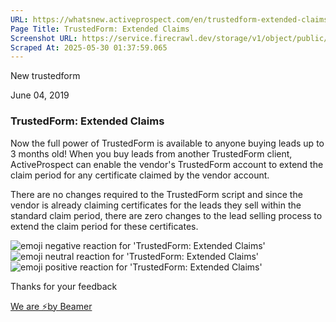 ```yaml
---
URL: https://whatsnew.activeprospect.com/en/trustedform-extended-claims
Page Title: TrustedForm: Extended Claims
Screenshot URL: https://service.firecrawl.dev/storage/v1/object/public/media/screenshot-7ba26797-7edd-42e2-8ca6-7a2ec97bf297.png
Scraped At: 2025-05-30 01:37:59.065
---
```


New
trustedform

June 04, 2019

### TrustedForm: Extended Claims

Now the full power of TrustedForm is available to anyone buying leads up to 3 months old! When you buy leads from another TrustedForm client, ActiveProspect can enable the vendor's TrustedForm account to extend the claim period for any certificate claimed by the vendor account.

There are no changes required to the TrustedForm script and since the vendor is already claiming certificates for the leads they sell within the standard claim period, there are zero changes to the lead selling process to extend the claim period for these certificates.

![emoji negative reaction for 'TrustedForm: Extended Claims'](https://app.getbeamer.com/images/emojiNeg.svg)![emoji neutral reaction for 'TrustedForm: Extended Claims'](https://app.getbeamer.com/images/emojiNeut.svg)![emoji positive reaction for 'TrustedForm: Extended Claims'](https://app.getbeamer.com/images/emojiPos.svg)

Thanks for your feedback

[We are ⚡by Beamer](https://www.getbeamer.com/?ref=watermark_MErKJCnu12412_public&company=ActiveProspect&watermarkRef=powered&utm_term=MErKJCnu12412&utm_content=ActiveProspect&utm_source=standalone&utm_medium=footer&utm_campaign=powered)
